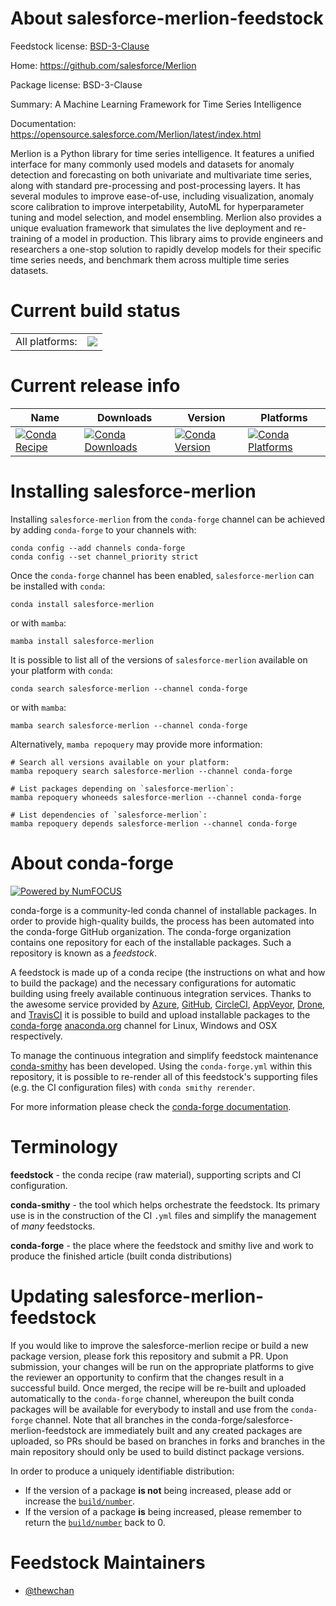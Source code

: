 About salesforce-merlion-feedstock
==================================

Feedstock license: [BSD-3-Clause](https://github.com/conda-forge/salesforce-merlion-feedstock/blob/main/LICENSE.txt)

Home: https://github.com/salesforce/Merlion

Package license: BSD-3-Clause

Summary: A Machine Learning Framework for Time Series Intelligence

Documentation: https://opensource.salesforce.com/Merlion/latest/index.html

Merlion is a Python library for time series intelligence. It
 features a unified interface for many commonly used models and
 datasets for anomaly detection and forecasting on both univariate
 and multivariate time series, along with standard pre-processing
 and post-processing layers. It has several modules to improve
 ease-of-use, including visualization, anomaly score calibration to
 improve interpetability, AutoML for hyperparameter tuning and model
 selection, and model ensembling. Merlion also provides a unique
 evaluation framework that simulates the live deployment and
 re-training of a model in production. This library aims to provide
 engineers and researchers a one-stop solution to rapidly develop
 models for their specific time series needs, and benchmark them
 across multiple time series datasets.


Current build status
====================


<table><tr><td>All platforms:</td>
    <td>
      <a href="https://dev.azure.com/conda-forge/feedstock-builds/_build/latest?definitionId=14006&branchName=main">
        <img src="https://dev.azure.com/conda-forge/feedstock-builds/_apis/build/status/salesforce-merlion-feedstock?branchName=main">
      </a>
    </td>
  </tr>
</table>

Current release info
====================

| Name | Downloads | Version | Platforms |
| --- | --- | --- | --- |
| [![Conda Recipe](https://img.shields.io/badge/recipe-salesforce--merlion-green.svg)](https://anaconda.org/conda-forge/salesforce-merlion) | [![Conda Downloads](https://img.shields.io/conda/dn/conda-forge/salesforce-merlion.svg)](https://anaconda.org/conda-forge/salesforce-merlion) | [![Conda Version](https://img.shields.io/conda/vn/conda-forge/salesforce-merlion.svg)](https://anaconda.org/conda-forge/salesforce-merlion) | [![Conda Platforms](https://img.shields.io/conda/pn/conda-forge/salesforce-merlion.svg)](https://anaconda.org/conda-forge/salesforce-merlion) |

Installing salesforce-merlion
=============================

Installing `salesforce-merlion` from the `conda-forge` channel can be achieved by adding `conda-forge` to your channels with:

```
conda config --add channels conda-forge
conda config --set channel_priority strict
```

Once the `conda-forge` channel has been enabled, `salesforce-merlion` can be installed with `conda`:

```
conda install salesforce-merlion
```

or with `mamba`:

```
mamba install salesforce-merlion
```

It is possible to list all of the versions of `salesforce-merlion` available on your platform with `conda`:

```
conda search salesforce-merlion --channel conda-forge
```

or with `mamba`:

```
mamba search salesforce-merlion --channel conda-forge
```

Alternatively, `mamba repoquery` may provide more information:

```
# Search all versions available on your platform:
mamba repoquery search salesforce-merlion --channel conda-forge

# List packages depending on `salesforce-merlion`:
mamba repoquery whoneeds salesforce-merlion --channel conda-forge

# List dependencies of `salesforce-merlion`:
mamba repoquery depends salesforce-merlion --channel conda-forge
```


About conda-forge
=================

[![Powered by
NumFOCUS](https://img.shields.io/badge/powered%20by-NumFOCUS-orange.svg?style=flat&colorA=E1523D&colorB=007D8A)](https://numfocus.org)

conda-forge is a community-led conda channel of installable packages.
In order to provide high-quality builds, the process has been automated into the
conda-forge GitHub organization. The conda-forge organization contains one repository
for each of the installable packages. Such a repository is known as a *feedstock*.

A feedstock is made up of a conda recipe (the instructions on what and how to build
the package) and the necessary configurations for automatic building using freely
available continuous integration services. Thanks to the awesome service provided by
[Azure](https://azure.microsoft.com/en-us/services/devops/), [GitHub](https://github.com/),
[CircleCI](https://circleci.com/), [AppVeyor](https://www.appveyor.com/),
[Drone](https://cloud.drone.io/welcome), and [TravisCI](https://travis-ci.com/)
it is possible to build and upload installable packages to the
[conda-forge](https://anaconda.org/conda-forge) [anaconda.org](https://anaconda.org/)
channel for Linux, Windows and OSX respectively.

To manage the continuous integration and simplify feedstock maintenance
[conda-smithy](https://github.com/conda-forge/conda-smithy) has been developed.
Using the ``conda-forge.yml`` within this repository, it is possible to re-render all of
this feedstock's supporting files (e.g. the CI configuration files) with ``conda smithy rerender``.

For more information please check the [conda-forge documentation](https://conda-forge.org/docs/).

Terminology
===========

**feedstock** - the conda recipe (raw material), supporting scripts and CI configuration.

**conda-smithy** - the tool which helps orchestrate the feedstock.
                   Its primary use is in the construction of the CI ``.yml`` files
                   and simplify the management of *many* feedstocks.

**conda-forge** - the place where the feedstock and smithy live and work to
                  produce the finished article (built conda distributions)


Updating salesforce-merlion-feedstock
=====================================

If you would like to improve the salesforce-merlion recipe or build a new
package version, please fork this repository and submit a PR. Upon submission,
your changes will be run on the appropriate platforms to give the reviewer an
opportunity to confirm that the changes result in a successful build. Once
merged, the recipe will be re-built and uploaded automatically to the
`conda-forge` channel, whereupon the built conda packages will be available for
everybody to install and use from the `conda-forge` channel.
Note that all branches in the conda-forge/salesforce-merlion-feedstock are
immediately built and any created packages are uploaded, so PRs should be based
on branches in forks and branches in the main repository should only be used to
build distinct package versions.

In order to produce a uniquely identifiable distribution:
 * If the version of a package **is not** being increased, please add or increase
   the [``build/number``](https://docs.conda.io/projects/conda-build/en/latest/resources/define-metadata.html#build-number-and-string).
 * If the version of a package **is** being increased, please remember to return
   the [``build/number``](https://docs.conda.io/projects/conda-build/en/latest/resources/define-metadata.html#build-number-and-string)
   back to 0.

Feedstock Maintainers
=====================

* [@thewchan](https://github.com/thewchan/)

